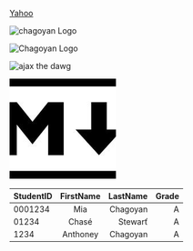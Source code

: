 <!-- Links -->
[Yahoo](https://yahoo.com/ "go to yahoo")

<!-- Images  -->
![chagoyan Logo](Images/mainLogo2.png "chagoyan Logo")

![Chagoyan Logo](https://www.chsserver01.org/img/header.jpg "Chagoyan Logo")

![ajax the dawg](https://www.chsserver01.org/img/littledownajax.png "Ajax")

![Mark down Logo](Images/MarkDownlogo.png " markdown logo" )

<!-- Tables -->

|StudentID | FirstName | LastName | Grade | 
| :--- | :---: | ---: | ---: | 
| 0001234 | Mia | Chagoyan | A | 
| 01234 | Chasé | Stewarť | A | 
| 1234 | Anthoney | Chagoyan | A | 
